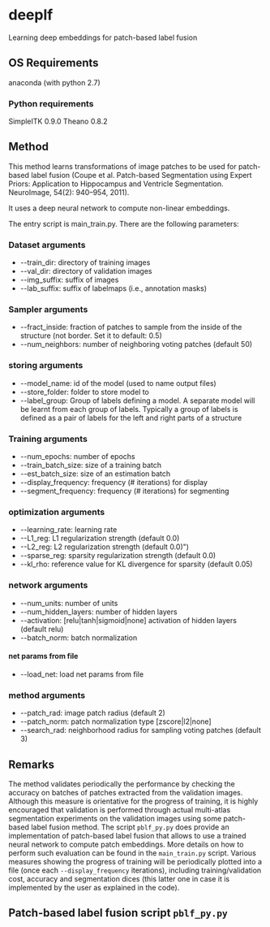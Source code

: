 # deeplf
Learning deep embeddings for patch-based label fusion

## OS Requirements
anaconda (with python 2.7)

### Python requirements
SimpleITK 0.9.0
Theano 0.8.2

## Method
This method learns transformations of image patches to be used for patch-based label fusion (Coupe et al. Patch-based Segmentation using Expert Priors: Application to Hippocampus and Ventricle Segmentation. NeuroImage, 54(2): 940–954, 2011).

It uses a deep neural network to compute non-linear embeddings.

The entry script is main\_train.py.
There are the following parameters:

### Dataset arguments
- --train\_dir: directory of training images
- --val\_dir: directory of validation images
- --img\_suffix: suffix of images
- --lab\_suffix: suffix of labelmaps (i.e., annotation masks)

### Sampler arguments
- --fract\_inside: fraction of patches to sample from the inside of the structure (not border. Set it to default: 0.5)
- --num\_neighbors: number of neighboring voting patches (default 50)

### storing arguments
- --model\_name: id of the model (used to name output files)
- --store\_folder: folder to store model to
- --label\_group: Group of labels defining a model. A separate model will be learnt from each group of labels. Typically a group of labels is defined as a pair of labels for the left and right parts of a structure

### Training arguments
- --num\_epochs: number of epochs
- --train\_batch\_size: size of a training batch
- --est\_batch\_size: size of an estimation batch
- --display\_frequency: frequency (# iterations) for display
- --segment\_frequency: frequency (# iterations) for segmenting

### optimization arguments
- --learning\_rate: learning rate
- --L1\_reg: L1 regularization strength (default 0.0)
- --L2\_reg: L2 regularization strength (default 0.0)")
- --sparse\_reg: sparsity regularization strength (default 0.0)
- --kl\_rho: reference value for KL divergence for sparsity (default 0.05)

### network arguments
- --num\_units: number of units
- --num\_hidden\_layers: number of hidden layers
- --activation: [relu|tanh|sigmoid|none] activation of hidden layers (default relu)
- --batch\_norm: batch normalization
#### net params from file
- --load\_net: load net params from file

### method arguments
- --patch\_rad: image patch radius (default 2)
- --patch\_norm: patch normalization type [zscore|l2|none]
- --search\_rad: neighborhood radius for sampling voting patches (default 3)

## Remarks

The method validates periodically the performance by checking the accuracy on batches of patches extracted from the validation images. Although this measure is orientative for the progress of training, it is highly encouraged that validation is performed through actual multi-atlas segmentation experiments on the validation images using some patch-based label fusion method.
The script `pblf_py.py` does provide an implementation of patch-based label fusion that allows to use a trained neural network to compute patch embeddings.
More details on how to perform such evaluation can be found in the `main_train.py` script.
Various measures showing the progress of training will be periodically plotted into a file (once each `--display_frequency` iterations), including training/validation cost, accuracy and segmentation dices (this latter one in case it is implemented by the user as explained in the code).

## Patch-based label fusion script `pblf_py.py`
